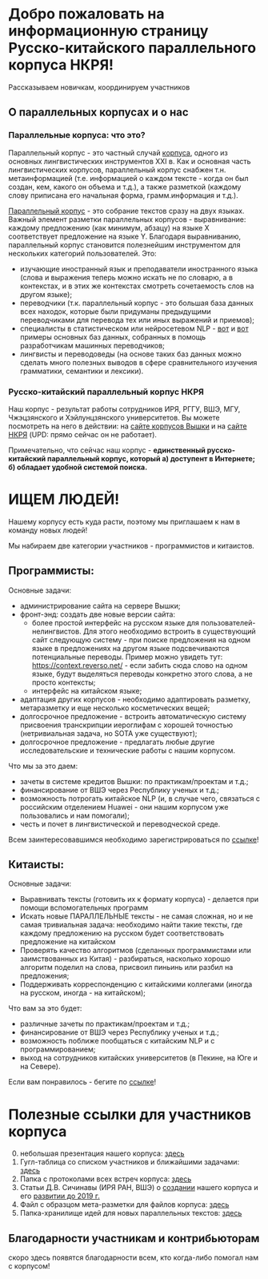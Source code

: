 # Добро пожаловать на информационную страницу Русско-китайского параллельного корпуса НКРЯ!

Рассказываем новичкам, координируем участников

## О параллельных корпусах и о нас

### Параллельные корпуса: что это?

Параллельный корпус - это частный случай [корпуса](https://postnauka.ru/video/7783), одного из основных лингвистических инструментов XXI в. Как и основная часть лингвистических корпусов, параллельный корпус снабжен т.н. метаинформацией (т.е. информацией о каждом тексте - когда он был создан, кем, какого он объема и т.д.), а также разметкой (каждому слову приписана его начальная форма, грамм.информация и т.д.).

[Параллельный корпус](https://postnauka.ru/video/54851) - это собрание текстов сразу на двух языках. Важный элемент разметки параллельных корпусов - выравнивание: каждому предложению (как минимум, абзацу) на языке Х соответствует предложение на языке Y. Благодаря выравниванию, параллельный корпус становится полезнейшим инструментом для нескольких категорий пользователей. Это:
 * изучающие иностранный язык и преподаватели иностранного языка (слова и выражения теперь можно искать не по словарю, а в контекстах, и в этих же контекстах смотреть сочетаемость слов на другом языке);
 * переводчики (т.к. параллельный корпус - это большая база данных всех находок, которые были придуманы предыдущими переводчиками для перевода тех или иных выражений и приемов);
 * специалисты в статистическом или нейросетевом NLP - [вот](https://www.clarin.eu/resource-families/parallel-corpora) и [вот](http://opus.nlpl.eu/) примеры основных баз данных, собранных в помощь разработчикам машинных переводчиков;
 * лингвисты и переводоведы (на основе таких баз данных можно сделать много полезных выводов в сфере сравнительного изучения грамматики, семантики и лексики).
 

### Русско-китайский параллельный корпус НКРЯ

Наш корпус - результат работы сотрудников ИРЯ, РГГУ, ВШЭ, МГУ, Чжэцзянского и Хэйлунцзянского университетов. Вы можете посмотреть на него в действии: на [сайте корпусов Вышки](https://linghub.ru/rnc_parallel_chinese/search) и на [сайте НКРЯ](http://www.ruscorpora.ru/new/search-para-zh.html) (UPD: прямо сейчас он не работает).

Примечательно, что сейчас наш корпус - **единственный русско-китайский параллельный корпус, который а) доступент в Интернете; б) обладает удобной системой поиска.**

# ИЩЕМ ЛЮДЕЙ!

Нашему корпусу есть куда расти, поэтому мы приглашаем к нам в команду новых людей! 

Мы набираем две категории участников - программистов и китаистов.

## Программисты:
Основные задачи:
 * администрирование сайта на сервере Вышки;
 * фронт-энд: создать две новые версии сайта:
    * более простой интерфейс на русском языке для пользователей-нелингвистов. Для этого необходимо встроить в существующий сайт следующую систему - при поиске предложения на одном языке в предложениях на другом языке подсвечиваются потенциальные переводы. Пример можно увидеть тут: https://context.reverso.net/ - если забить сюда слово на одном языке, будут выделяться переводы конкретно этого слова, а не просто контексты;
    * интерфейс на китайском языке;
 * адаптация других корпусов - необходимо адаптировать разметку, метаразметку и еще несколько косметических вещей;
 * долгосрочное предложение - встроить автоматическую систему присвоения транскрипции иероглифам с хорошей точностью (нетривиальная задача, но SOTA уже существуют);
 * долгосрочное предложение - предлагать любые другие исследовательские и технические работы с нашим корпусом. 
 
Что мы за это даем:

 * зачеты в системе кредитов Вышки: по практикам/проектам и т.д.;
 * финансирование от ВШЭ через Республику ученых и т.д.;
 * возможность потрогать китайское NLP (и, в случае чего, связаться с российским отделением Huawei - они нашим корпусом уже пользовались и нам помогали);
 * честь и почет в лингвистической и переводческой среде.

Всем заинтересовавшимся необходимо зарегистрироваться по [ссылке](https://docs.google.com/forms/d/e/1FAIpQLSeLVIon_j-o6pxQMyDScXS1COa0lWg8ytFDU_aMRhSAyKHhKQ/viewform?usp=sf_link)!

## Китаисты:
Основные задачи:
 * Выравнивать тексты (готовить их к формату корпуса) - делается при помощи вспомогательных программ
 * Искать новые ПАРАЛЛЕЛЬНЫЕ тексты - не самая сложная, но и не самая тривиальная задача: необходимо найти такие тексты, где каждому предложению на русском будет соответствовать предложение на китайском
 * Проверять качество алгоритмов (сделанных программистами или заимствованных из Китая) - разбираться, насколько хорошо алгоритм поделил на слова, присвоил пиньинь или разбил на предложения;
 * Поддерживать корреспонденцию с китайскими коллегами (иногда на русском, иногда - на китайском);

Что вам за это будет:
 * различные зачеты по практикам/проектам и т.д.;
 * финансирование от ВШЭ через Республику ученых и т.д.;
 * возможность поближе пообщаться с китайским NLP и с программированием;
 * выход на сотрудников китайских университетов (в Пекине, на Юге и на Севере).

Если вам понравилось - бегите по [ссылке](https://docs.google.com/forms/d/e/1FAIpQLSfTvfXdbYMYSWIYXaVtlDf_HIuatFo1F0SLt2dxnMJS_o0XzA/viewform?usp=sf_link)!

# Полезные ссылки для участников корпуса

0. небольшая презентация нашего корпуса: [здесь](корпус_презентация.pdf)
1. Гугл-таблица со списком участников и ближайшими задачами: [здесь](https://docs.google.com/spreadsheets/d/1lHKnLNeBceKZmBczLU0LqBDgp27OMBPqomXeIxcl2QE/edit?usp=sharing)
2. Папка с протоколами всех встреч корпуса: [здесь](https://yadi.sk/d/G5EnsKdbcfFdvg)
3. Статьи Д.В. Сичинавы (ИРЯ РАН, ВШЭ) о [создании](http://ruslang.ru/doc/sitchinava/sitchinava-2015-parallel_corpus.pdf) нашего корпуса и его [развитии до 2019 г.](https://yadi.sk/i/rkz-tMsY1dJ_8A)
4. Файл с образцом мета-разметки для файлов корпуса: [здесь](https://yadi.sk/i/dsp36GpkPFqZ6g)
5. Папка-хранилище идей для новых параллельных текстов: [здесь](https://yadi.sk/d/9nSiE3h3bnnC0w)

## Благодарности участникам и контрибьюторам

скоро здесь появятся благодарности всем, кто когда-либо помогал нам с корпусом!

